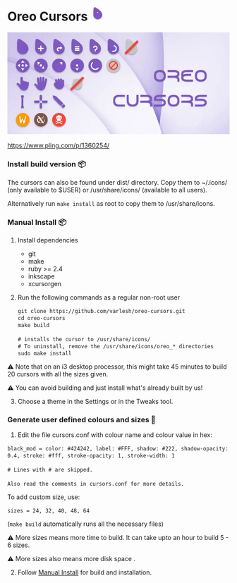 # Oreo Cursors ![Screenshot Animated](https://raw.githubusercontent.com/Souravgoswami/oreo-cursors/oreo-multisize/images/oreo-animated-32.gif)

![Screenshot 1](https://raw.githubusercontent.com/Souravgoswami/oreo-cursors/oreo-multisize/images/image1.webp)

https://www.pling.com/p/1360254/

### Install build version 📦

The cursors can also be found under dist/ directory. Copy them to ~/.icons/ (only available to $USER) or /usr/share/icons/ (available to all users).

Alternatively run `make install` as root to copy them to /usr/share/icons.

### Manual Install 📦

1. Install dependencies 

    - git
    - make
    - ruby >= 2.4
    - inkscape
    - xcursorgen

2. Run the following commands as a regular non-root user

    ```
    git clone https://github.com/varlesh/oreo-cursors.git
    cd oreo-cursors
    make build
    
    # installs the cursor to /usr/share/icons/
    # To uninstall, remove the /usr/share/icons/oreo_* directories
    sudo make install 
    ```

⚠️ Note that on an i3 desktop processor, this might take 45 minutes to build 20 cursors with all the sizes given.

⚠️ You can avoid building and just install what's already built by us!

3. Choose a theme in the Settings or in the Tweaks tool.

### Generate user defined colours and sizes 🎨

1. Edit the file cursors.conf with colour name and colour value in hex:

```
black_mod = color: #424242, label: #FFF, shadow: #222, shadow-opacity: 0.4, stroke: #fff, stroke-opacity: 1, stroke-width: 1

# Lines with # are skipped.

Also read the comments in cursors.conf for more details.
```

To add custom size, use:

```
sizes = 24, 32, 40, 48, 64
```

(`make build` automatically runs all the necessary files)

⚠️ More sizes means more time to build. It can take upto an hour to build 5 - 6 sizes.

⚠️ More sizes also means more disk space .

2. Follow [Manual Install](https://github.com/Souravgoswami/oreo-cursors#manual-install) for build and installation.
